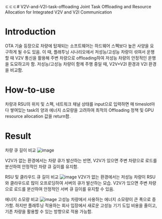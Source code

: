ㄷㄷㄷ# V2V-and-V2I-task-offloading
Joint Task Offloading and Resource Allocation for Integrated V2V and V2I Communication

# Introduction
OTA 기술 등장으로 차량에 탑재되는 소프트웨어는 하드웨어 스펙보다 높은 사양을 요구하게 될 수도 있음. 
이 때, 플래투닝 시나리오에서 저성능/고성능 차량이 섞여서 운행할 때 V2V 통신을 활용해 주변 차량으로 offloading하여 저성능 차량의 안정적인 운행을 도모하고자 함. 
저성능/고성능 차량이 함께 주행 중일 때, V2V+V2I 환경과 V2I 환경을 비교함.

# How-to-use
차량과 RSU의 위치 및 스펙, 네트워크 채널 상태를 input으로 입력하면 매 timeslot마다 쌓여있는 task의 양과 에너지 소모량을 고려하여 최적의 Offloading 정책 및 GPU resource allocation 값을 return함. 


# Result
차량 큐 길이 비교
![image](https://github.com/user-attachments/assets/ddd6c81a-c730-457b-aeb8-09ecaa02c815)

V2V가 없는 환경에서는 차량 큐가 발산하는 반면, V2V가 있으면 주변 차량으로 로드를 분산하여 안정적인 차량 큐 길이를 유지함. 

RSU 및 클라우드 큐 길이 비교 
![image](https://github.com/user-attachments/assets/d389b363-b328-4c73-b78c-efcbaec4529a)
V2V가 없는 환경에서는 저성능 차량이 RSU와 클라우드로 많이 오프로딩하여 서버의 큐가 발산하는 모습. 
V2V가 있으면 주변 차량으로 로드를 분산하여 안정적인 서버 큐 길이를 유지할 수 있음. 

에너지 소모량 비교
![image](https://github.com/user-attachments/assets/c84c3377-56fb-4c8c-87ec-6cfa3ec601fb)
고성능 차량에서 사용하는 에너지 소모량이 큰 폭으로 증가함. 
하지만 플래투닝 적용하는 회사 입장에서 새로운 고성능 기기 도입 비용을 줄이고, 기존 차량을 활용할 수 있는 방향으로 적용 가능함. 

